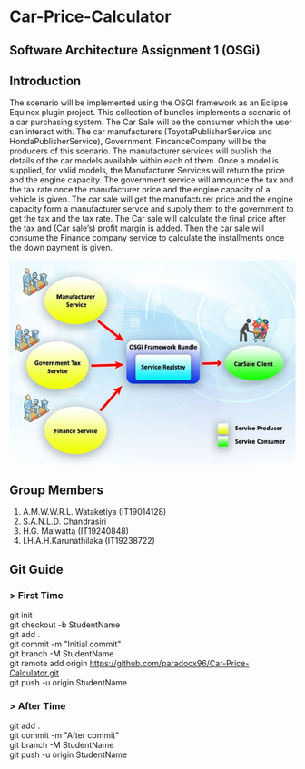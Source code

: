 ﻿# Car-Price-Calculator
 
 ## Software Architecture Assignment 1 (OSGi)
 
 ## Introduction
 
 The scenario will be implemented using the OSGI framework as an Eclipse Equinox plugin project. This collection of bundles implements a scenario of a car purchasing system. The Car Sale will be the consumer which the user can interact with. The car manufacturers (ToyotaPublisherService and HondaPublisherService), Government, FincanceCompany will be the producers of this scenario. The manufacturer services will publish the details of the car models available within each of them. Once a model is supplied, for valid models, the Manufacturer Services will return the price and the engine capacity. The government service will announce the tax and the tax rate once the manufacturer price and the engine capacity of a vehicle is given.
The car sale will get the manufacturer price and the engine capacity form a manufacturer servce and supply them to the government to get the tax and the tax rate. The Car sale will calculate the final price after the tax and (Car sale’s) profit margin is added. Then the car sale will consume the Finance company service to calculate the installments once the down payment is given.

![High level architecture diagram of the system](https://github.com/paradocx96/Car-Price-Calculator/blob/main/Diagram/Diagram.jpg "High level architecture diagram of the system")

 ## Group Members
 
 1. A.M.W.W.R.L. Wataketiya (IT19014128)
 2. S.A.N.L.D. Chandrasiri 
 3. H.G. Malwatta (IT19240848)
 4. I.H.A.H.Karunathilaka (IT19238722)
 
 ## Git Guide 
 ### > First Time
 git init  
 git checkout -b StudentName  
 git add .  
 git commit -m "Initial commit"  
 git branch -M StudentName  
 git remote add origin https://github.com/paradocx96/Car-Price-Calculator.git  
 git push -u origin StudentName  
 
 ### > After Time  
 git add .  
 git commit -m "After commit"  
 git branch -M StudentName  
 git push -u origin StudentName  
